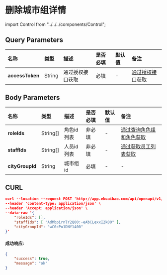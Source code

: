 # 删除城市组详情

import Control from "../../../components/Control";

<Control
method="POST"
url="/api/openapi/v1/cityGroup/detail/delete"
/>

## Query Parameters

| 名称 | 类型 | 描述 | 是否必填 | 默认值 | 备注 |
| :--- | :--- | :--- | :--- |:--- | :--- |
| **accessToken** | String | 通过授权接口获取 | 必填 | - |  [通过授权接口获取](/docs/open-api/getting-started/auth)  |

## Body Parameters

| 名称 | 类型 | 描述 | 是否必填 | 默认值 | 备注 |
| :--- | :--- | :--- | :--- |:--- | :--- |
| **roleIds**     | String[] | 角色id列表 | 非必填 | - | [通过查询角色组和角色获取](/docs/open-api/corporation/get-roles-group) |
| **staffIds**    | String[] | 人员id列表 | 非必填 | - | [通过获取员工列表获取](/docs/open-apicorporation/get-all-staffs) |
| **cityGroupId** | String   | 城市组id   | 必填  | - | - |

## CURL
```json
curl --location --request POST 'http://app.ekuaibao.com/api/openapi/v1/cityGroup/detail/delete?accessToken=FsYc5j4FlclU00' \
--header 'content-type: application/json' \
--header 'Accept: application/json' \
--data-raw '{
    "roleIds": [],
    "staffIds": [ "AdMbpirnlY2Q00:-eAbCLexxI2k00" ],
    "cityGroupId": "wC0cPu1DNY1400"
}'
```

#### 成功响应:
```json
{
    "success": true,
    "message": "ok"
}
```
